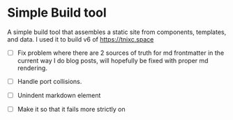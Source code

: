 # Simple Build tool

A simple build tool that assembles a static site from components, templates, and data. I used it to build v6 of https://tnixc.space

- [ ] Fix problem where there are 2 sources of truth for md frontmatter in the current way I do blog posts, will hopefully be fixed with proper md rendering.
- [ ] Handle port collisions.
- [ ] Unindent markdown element
- [ ] Make it so that it fails more strictly on <Template>.
- [ ] Handle failure to parse json.
- [ ] Even better error messages that point out the exact line and file.
- [ ] Keep some elements loaded to avoid reading from disk every time.
- [ ] Switch to using a .config file
- [ ] Proper escaping from {}, "", etc. (?)
- [ ] Implement MD rendering (external lib) from .md files. Not needed tho maybe?
- [ ] Look into testing (tons of edge cases)
- [ ] OG Image and meta generation, especially for markdown posts
- [ ] Give warnings for unused and not found components
- [ ] CSS scoping in components but waiting for @scope general support , so just use tailwind for now
- [ ] Type safety-ish warnings when template doesn't match data
- [ ] Cache what has changed with hashing so no need to rebuild if stuff is same. -> can massively speed it up if lots of templating.
- [ ] Improve flexibility w/ markdown syntax highlighting theme
- [x] Check for circular deps.
- [x] Watcher or HMR (it was not as complicated as I thought, hell yeah)
- [x] Actually good logs with color, status, etc.
- [x] <markdown> component
- [x] Commands such as dev, build, new.
- [x] Props and slots
- [x] Make it so it ignores commented out lines.
- [x] The error handling is abysmal. Mainly due to me using unwrap(), Result type and ? everywhere. - more work to be done but it's in an ok state for now
- [x] Speed tests.
- [x] Get templates working
- [x] Get components working
- [x] Copy files from /public to /dist


# Documentation

## File structure

```
src
├── components
│   ├── Common
│   │   └── Pill.component.html
│   └── PostLayout.component.html
├── data
│   └── Projects.data.json
├── pages
│   ├── content
│   │   └── about.html
│   └── index.html
├── public
│   ├── assets
│   │   └── image.webp
│   ├── favicon.png
│   ├── fonts
│   │   └── Inter.woff2
│   ├── input.css
│   └── output.css
└── templates
    └── Projects.template.html
```

To use the above, you would run the following command, where target contains a folder `src`.

```sh
simple build /path/to/target
```

## Components

To use components in markup, do the following:

```html
<Component />
<!-- for a self closing component -->
<Layout><h1>Hello world</h1></Layout>
<!-- for a component which contains a <slot></slot> -->
```

If no content inside a slot component is provided, it will use the fallbacks inside the `<slot>` tags. To access components in folders, use `:`s to separate them like so:

```html
<Folder:Component />
```

## Templating

```html
<!-- e.g. in index.html -->
<-Template{Name} />
```

Think of this like a `for each`, where `Name` will be used to search for `src/data/Name.data.json` to populate instances of `src/templates/Name.template.html`

Below is an example of a template file:

```html
<!-- Posts.template.json -->
<a class="bg-neutral-400/20 p-4 block post relative group" href="${link}">
	<h1 class="font-grotesk text-2xl">${title}</h1>
	<p class="text-neutral-700 pt-1">Published ${date}</p>
	<p class="text-neutral-700 pt-3">${description}</p>
</a>
```

Note the `${}` items. They will match with the following in `Posts.data.json`

```json
[
    {
        "title": "Title",
        "description": "desc",
        "link": "./content/simple.html",
        "date": "dd/mm/yyyy"
    },
    {...}
]
```

The `data.json` file must contain an array of objects with the keys for the template.

## The `<markdown>` component

There's also a `<markdown>` component:

```html
<markdown>
	# Hello world

	<img src="image.webp" alt="alt" />
</markdown>
```

Will render out to:

```html
<h1>Hello world</h1>
<img src="image.webp" alt="alt" />
```

The contents inside the markdown tags need to be indented for now. Fix coming soon?

## Naming

Components, templates, and data must following `CamalCase`, not contain spaces, and cannot start with a number. They can contain underscores.


